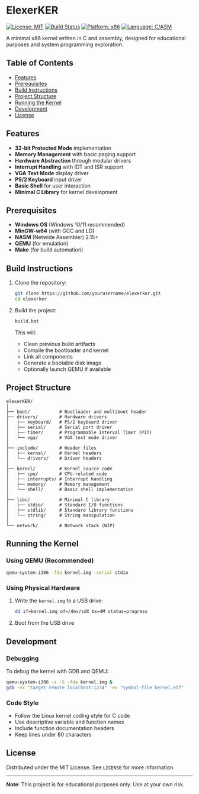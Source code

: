 # ElexerKER

[![License: MIT](https://img.shields.io/badge/License-MIT-yellow.svg)](https://opensource.org/licenses/MIT)
[![Build Status](https://img.shields.io/badge/build-passing-brightgreen)]()
[![Platform: x86](https://img.shields.io/badge/platform-x86-ff69b4)]()
[![Language: C/ASM](https://img.shields.io/badge/language-C%2FASM-0052cf)]()

A minimal x86 kernel written in C and assembly, designed for educational purposes and system programming exploration.

## Table of Contents
- [Features](#features)
- [Prerequisites](#prerequisites)
- [Build Instructions](#build-instructions)
- [Project Structure](#project-structure)
- [Running the Kernel](#running-the-kernel)
- [Development](#development)
- [License](#license)

## Features

- **32-bit Protected Mode** implementation
- **Memory Management** with basic paging support
- **Hardware Abstraction** through modular drivers
- **Interrupt Handling** with IDT and ISR support
- **VGA Text Mode** display driver
- **PS/2 Keyboard** input driver
- **Basic Shell** for user interaction
- **Minimal C Library** for kernel development

## Prerequisites

- **Windows OS** (Windows 10/11 recommended)
- **MinGW-w64** (with GCC and LD)
- **NASM** (Netwide Assembler) 2.15+
- **QEMU** (for emulation)
- **Make** (for build automation)

## Build Instructions

1. Clone the repository:
   ```bash
   git clone https://github.com/yourusername/elexerker.git
   cd elexerker
   ```

2. Build the project:
   ```bash
   build.bat
   ```
   
   This will:
   - Clean previous build artifacts
   - Compile the bootloader and kernel
   - Link all components
   - Generate a bootable disk image
   - Optionally launch QEMU if available

## Project Structure

```
elexerKER/
│
├── boot/           # Bootloader and multiboot header
├── drivers/        # Hardware drivers
│   ├── keyboard/   # PS/2 keyboard driver
│   ├── serial/     # Serial port driver
│   ├── timer/      # Programmable Interval Timer (PIT)
│   └── vga/        # VGA text mode driver
│
├── include/        # Header files
│   ├── kernel/     # Kernel headers
│   └── drivers/    # Driver headers
│
├── kernel/         # Kernel source code
│   ├── cpu/        # CPU-related code
│   ├── interrupts/ # Interrupt handling
│   ├── memory/     # Memory management
│   └── shell/      # Basic shell implementation
│
├── libc/           # Minimal C library
│   ├── stdio/      # Standard I/O functions
│   ├── stdlib/     # Standard library functions
│   └── string/     # String manipulation
│
└── network/        # Network stack (WIP)
```

## Running the Kernel

### Using QEMU (Recommended)
```bash
qemu-system-i386 -fda kernel.img -serial stdio
```

### Using Physical Hardware
1. Write the `kernel.img` to a USB drive:
   ```bash
   dd if=kernel.img of=/dev/sdX bs=4M status=progress
   ```
2. Boot from the USB drive

## Development

### Debugging
To debug the kernel with GDB and QEMU:
```bash
qemu-system-i386 -s -S -fda kernel.img &
gdb -ex "target remote localhost:1234" -ex "symbol-file kernel.elf"
```

### Code Style
- Follow the Linux kernel coding style for C code
- Use descriptive variable and function names
- Include function documentation headers
- Keep lines under 80 characters

## License

Distributed under the MIT License. See `LICENSE` for more information.

---

**Note**: This project is for educational purposes only. Use at your own risk.
